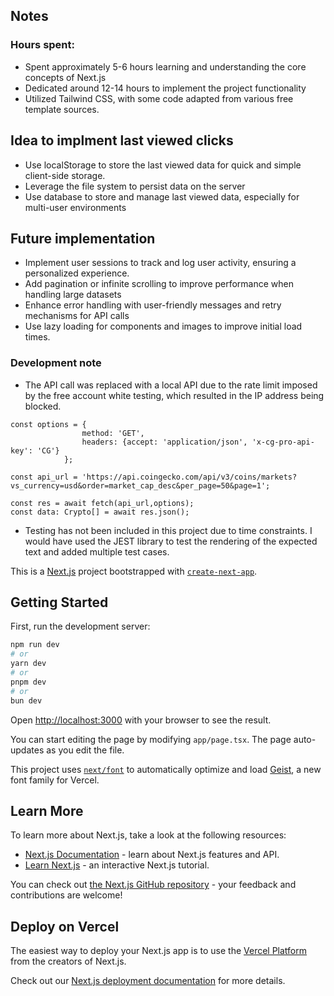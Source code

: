 ## Notes

### Hours spent:

- Spent approximately 5-6 hours learning and understanding the core concepts of Next.js
- Dedicated around 12-14 hours to implement the project functionality
- Utilized Tailwind CSS, with some code adapted from various free template sources.

## Idea to implment last viewed clicks

- Use localStorage to store the last viewed data for quick and simple client-side storage.
- Leverage the file system to persist data on the server
- Use database to store and manage last viewed data, especially for multi-user environments

## Future implementation

- Implement user sessions to track and log user activity, ensuring a personalized experience.
- Add pagination or infinite scrolling to improve performance when handling large datasets
- Enhance error handling with user-friendly messages and retry mechanisms for API calls
- Use lazy loading for components and images to improve initial load times.

### Development note

- The API call was replaced with a local API due to the rate limit imposed by the free account white testing, which resulted in the IP address being blocked.

```
const options = {
                method: 'GET',
                headers: {accept: 'application/json', 'x-cg-pro-api-key': 'CG'}
            };

const api_url = 'https://api.coingecko.com/api/v3/coins/markets?vs_currency=usd&order=market_cap_desc&per_page=50&page=1';

const res = await fetch(api_url,options);
const data: Crypto[] = await res.json();
```

- Testing has not been included in this project due to time constraints. I would have used the JEST library to test the rendering of the expected text and added multiple test cases.

This is a [Next.js](https://nextjs.org) project bootstrapped with [`create-next-app`](https://nextjs.org/docs/app/api-reference/cli/create-next-app).

## Getting Started

First, run the development server:

```bash
npm run dev
# or
yarn dev
# or
pnpm dev
# or
bun dev
```

Open [http://localhost:3000](http://localhost:3000) with your browser to see the result.

You can start editing the page by modifying `app/page.tsx`. The page auto-updates as you edit the file.

This project uses [`next/font`](https://nextjs.org/docs/app/building-your-application/optimizing/fonts) to automatically optimize and load [Geist](https://vercel.com/font), a new font family for Vercel.

## Learn More

To learn more about Next.js, take a look at the following resources:

- [Next.js Documentation](https://nextjs.org/docs) - learn about Next.js features and API.
- [Learn Next.js](https://nextjs.org/learn) - an interactive Next.js tutorial.

You can check out [the Next.js GitHub repository](https://github.com/vercel/next.js) - your feedback and contributions are welcome!

## Deploy on Vercel

The easiest way to deploy your Next.js app is to use the [Vercel Platform](https://vercel.com/new?utm_medium=default-template&filter=next.js&utm_source=create-next-app&utm_campaign=create-next-app-readme) from the creators of Next.js.

Check out our [Next.js deployment documentation](https://nextjs.org/docs/app/building-your-application/deploying) for more details.
